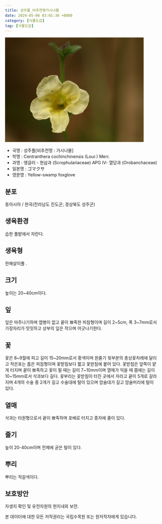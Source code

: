 ```yaml
---
title: 성주풀_비추천명가시나물
date: 2024-05-06 03:01:36 +0800
category: [식물도감]
tag: [식물도감]
---
```




![성주풀[비추천명 : 가시나물]](/assets/img/fileUpload/plants/basic/Scrophulariaceae/Centranthera/9451/9451_1_th2.jpg)
- 국명 : 성주풀[비추천명 : 가시나물]
- 학명 : Centranthera cochinchinensis (Lour.) Merr.
- 과명 : 앵글러 - 현삼과 (Scrophulariaceae) APG Ⅳ- 열당과 (Orobanchaceae)
- 일본명 : ゴマクサ
- 영문명 : Yellow-swamp foxglove


## 분포
동아시아 / 한국(전라남도 진도군; 경상북도 성주군) 
## 생육환경
습한 풀밭에서 자란다.
## 생육형
한해살이풀 .
## 크기
높이는 20~40cm이다.
## 잎
잎은 마주나기하며 엽병이 없고 끝이 뾰족한 피침형이며 길이 2~5cm, 폭 3~7mm로서 가장자리가 밋밋하고 상부의 잎은 작으며 어긋나기한다.
## 꽃
꽃은 8~9월에 피고 길이 15~20mm로서 황색이며 원줄기 윗부분의 총상꽃차례에 달리고 작은포는 좁은 피짐형이며 꽃받침보다 짧고 꽃받침에 붙어 있다. 꽃받침은 앞쪽이 얕게 터지며 끝이 뾰족하고 꽃이 필 때는 길이 7~10mm이며 열매가 익을 때 쯤에는 길이 10~15mm로서 삭과보다 길다. 꽃부리는 꽃받침이 터진 곳에서 자라고 끝이 5개로 갈라지며 4개의 수술 중 2개가 길고 수술대에 털이 있으며 암술대가 길고 암술머리에 털이 있다.
## 열매
삭과는 타원형으로서 끝이 뾰족하며 포배로 터지고 종자에 줄이 있다.
## 줄기
높이 20-40cm이며 전체에 굳은 털이 있다.
## 뿌리
뿌리는 적갈색이다.
## 보호방안
자생지 확인 및 유전자원의 현지내외 보전.






본 데이터에 대한 모든 저작권리는 국립수목원 또는 원저작자에게 있습니다.
